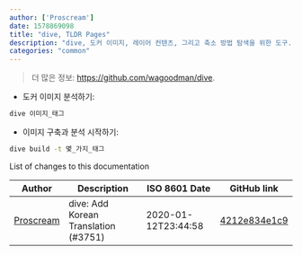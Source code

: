```yaml
---
author: ['Proscream']
date: 1578869098
title: "dive, TLDR Pages"
description: "dive, 도커 이미지, 레이어 컨텐츠, 그리고 축소 방법 탐색을 위한 도구."
categories: "common"
---
```

> 더 많은 정보: <https://github.com/wagoodman/dive>.

- 도커 이미지 분석하기:

```bash
dive 이미지_태그
```

- 이미지 구축과 분석 시작하기:

```bash
dive build -t 몇_가지_태그
```
List of changes to this documentation


Author | Description | ISO 8601 Date | GitHub link
------|-----|-----|-----
[Proscream](mailto:proscream@naver.com) | dive: Add Korean Translation (#3751) | 2020-01-12T23:44:58 | [4212e834e1c9](https://github.com/tldr-pages/tldr/commit/4212e834e1c91197ef51bc165e7d2b7e4d5a34aa)


